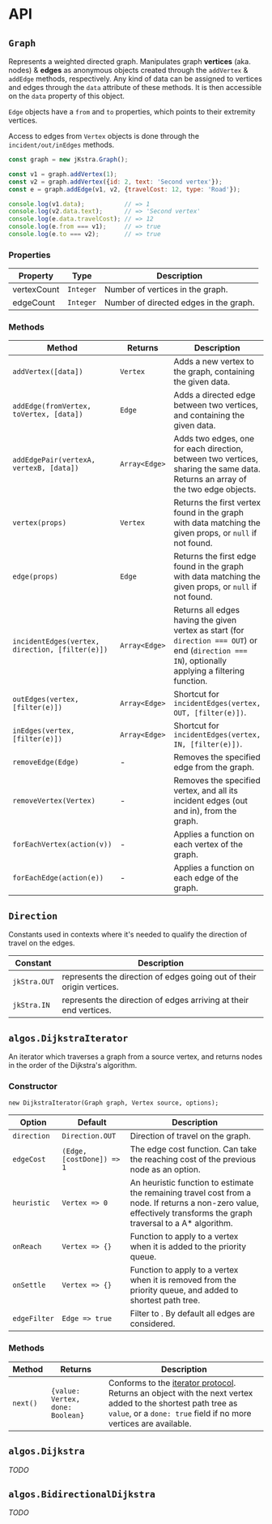 API
===

`Graph`
---

Represents a weighted directed graph. Manipulates graph **vertices** (aka. nodes) & **edges** as anonymous objects created through the `addVertex` & `addEdge` methods, respectively. Any kind of data can be assigned to vertices and edges through the `data` attribute of these methods. It is then accessible on the `data` property of this object.

`Edge` objects have a `from` and `to` properties, which points to their extremity vertices.

Access to edges from `Vertex` objects is done through the `incident/out/inEdges` methods.

```javascript
const graph = new jKstra.Graph();

const v1 = graph.addVertex(1);
const v2 = graph.addVertex({id: 2, text: 'Second vertex'});
const e = graph.addEdge(v1, v2, {travelCost: 12, type: 'Road'});

console.log(v1.data);           // => 1
console.log(v2.data.text);      // => 'Second vertex'
console.log(e.data.travelCost); // => 12
console.log(e.from === v1);     // => true
console.log(e.to === v2);       // => true
```

### Properties

Property | Type | Description
---|---|---
vertexCount | `Integer` | Number of vertices in the graph.
edgeCount | `Integer` | Number of directed edges in the graph.

### Methods

Method | Returns | Description
---|---|---
`addVertex([data])`| `Vertex` | Adds a new vertex to the graph, containing the given data.
`addEdge(fromVertex, toVertex, [data])` | `Edge` | Adds a directed edge between two vertices, and containing the given data.
`addEdgePair(vertexA, vertexB, [data])` | `Array<Edge>` | Adds two edges, one for each direction, between two vertices, sharing the same data. Returns an array of the two edge objects.
`vertex(props)` | `Vertex` | Returns the first vertex found in the graph with data matching the given props, or `null` if not found.
`edge(props)` | `Edge` | Returns the first edge found in the graph with data matching the given props, or `null` if not found.
`incidentEdges(vertex, direction, [filter(e)])` | `Array<Edge>` | Returns all edges having the given vertex as start (for `direction === OUT`) or end (`direction === IN`), optionally applying a filtering function.
`outEdges(vertex, [filter(e)])` | `Array<Edge>` | Shortcut for `incidentEdges(vertex, OUT, [filter(e)])`.
`inEdges(vertex, [filter(e)])` | `Array<Edge>` | Shortcut for `incidentEdges(vertex, IN, [filter(e)])`.
`removeEdge(Edge)` | - | Removes the specified edge from the graph.
`removeVertex(Vertex)` | - | Removes the specified vertex, and all its incident edges (out and in), from the graph.
`forEachVertex(action(v))` | - | Applies a function on each vertex of the graph.
`forEachEdge(action(e))` | - | Applies a function on each edge of the graph.

`Direction`
---

Constants used in contexts where it's needed to qualify the direction of travel on the edges.

Constant | Description
---|---
`jkStra.OUT` | represents the direction of edges going out of their origin vertices.
`jkStra.IN` | represents the direction of edges arriving at their end vertices.


`algos.DijkstraIterator`
---

An iterator which traverses a graph from a source vertex, and returns nodes in the order of the Dijkstra's algorithm.

### Constructor
```
new DijkstraIterator(Graph graph, Vertex source, options);
```

Option | Default | Description
---|---|---
`direction` | `Direction.OUT` | Direction of travel on the graph.
`edgeCost` | `(Edge, [costDone]) => 1` | The edge cost function. Can take the reaching cost of the previous node as an option.
`heuristic` | `Vertex => 0` | An heuristic function to estimate the remaining travel cost from a node. If returns a non-zero value, effectively transforms the graph traversal to a A* algorithm.
`onReach` | `Vertex => {}` | Function to apply to a vertex when it is added to the priority queue.
`onSettle` | `Vertex => {}` | Function to apply to a vertex when it is removed from the priority queue, and added to shortest path tree.
`edgeFilter` | `Edge => true` | Filter to . By default all edges are considered.

### Methods

Method | Returns | Description
---|---|---
`next()` | `{value: Vertex, done: Boolean}` | Conforms to the [iterator protocol](https://developer.mozilla.org/en-US/docs/Web/JavaScript/Reference/Iteration_protocols#iterator). Returns an object with the next vertex added to the shortest path tree as `value`, or a `done: true` field if no more vertices are available.


`algos.Dijkstra`
---

*TODO*

`algos.BidirectionalDijkstra`
---

*TODO*
